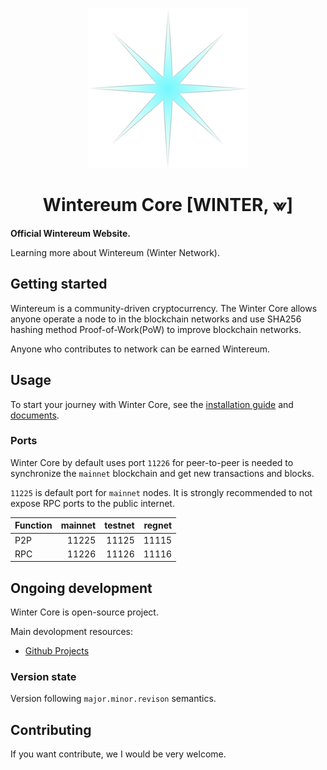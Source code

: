 <h1 align="center">
  <img src="https://raw.githubusercontent.com/wintereum/wintereum.github.io/refs/heads/master/pixelmaps/wintereum256.svg" width="256">
  <br/><br/>
  Wintereum Core [WINTER, ⩖]
</h1>

**Official Wintereum Website.**

Learning more about Wintereum (Winter Network).

## Getting started
Wintereum is a community-driven cryptocurrency. The Winter Core allows anyone operate a node to in the blockchain networks and use SHA256 hashing method Proof-of-Work(PoW) to improve blockchain networks.

Anyone who contributes to network can be earned Wintereum.
## Usage
To start your journey with Winter Core, see the [installation guide](INSTALLATION.md) and [documents](docs/README.md).
### Ports
Winter Core by default uses port `11226` for peer-to-peer is needed to synchronize the `mainnet` blockchain and get new transactions and blocks.

`11225` is default port for `mainnet` nodes. It is strongly recommended to not expose RPC ports to the public internet.

| Function | mainnet | testnet | regnet |
| :------- | ------: | ------: | -----: |
| P2P      |   11225 |   11125 |  11115 |
| RPC      |   11226 |   11126 |  11116 |
## Ongoing development
Winter Core is open-source project.

Main devolopment resources:

* [Github Projects](https://github.com/wintereum/wintereum)

### Version state
Version following ```major.minor.revison``` semantics.

## Contributing
If you want contribute, we I would be very welcome.

